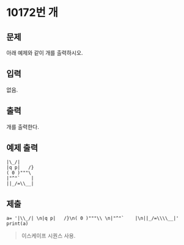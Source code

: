 # 10172번 개



## 문제

아래 예제와 같이 개를 출력하시오.



## 입력

없음.



## 출력

개를 출력한다.



## 예제 출력

```
|\_/|
|q p|   /}
( 0 )"""\
|"^"`    |
||_/=\\__|
```



## 제출

```
a= '|\\_/| \n|q p|   /}\n( 0 )"""\\ \n|"^"`    |\n||_/=\\\\__|'
print(a)
```

> 이스케이프 시퀀스 사용.
